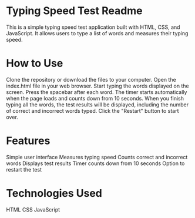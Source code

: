# Typing Speed Test Readme
This is a simple typing speed test application built with HTML, CSS, and JavaScript. It allows users to type a list of words and measures their typing speed.

# How to Use
Clone the repository or download the files to your computer.
Open the index.html file in your web browser.
Start typing the words displayed on the screen. Press the spacebar after each word.
The timer starts automatically when the page loads and counts down from 10 seconds.
When you finish typing all the words, the test results will be displayed, including the number of correct and incorrect words typed.
Click the "Restart" button to start over.
# Features
Simple user interface
Measures typing speed
Counts correct and incorrect words
Displays test results
Timer counts down from 10 seconds
Option to restart the test
# Technologies Used
HTML
CSS
JavaScript
